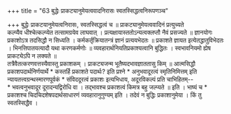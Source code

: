+++
title = "63 बुद्धेः प्राकट्यानुमेयत्ववादनिरासः स्वतस्सिद्धत्वनिरूपणञ्च"

+++
बुद्धेः प्राकटयानुमेयत्वनिरासः, स्वतस्सिद्धत्वं च ॥ प्राकट्यानुमेयत्ववादिनं प्रत्युच्यते  
कल्प्यैव धीश्चेत्कल्प्येत तत्सामग्रयेव लाघवात् । प्रत्यक्षायास्ततोऽन्यत्वक्लप्तौ नैवं प्रसज्यते ॥ ज्ञानयोगः प्रकाशोऽत्र तदसिद्धौ न सिध्यति । कर्मकर्तृक्रियातन्त्रं ज्ञानं प्रत्ययभेदतः ॥ प्रकाशते ज्ञायत इत्येतद्धातुविभेदतः । भिनत्तिपातयत्यादौ यथा करणकर्मणोः ॥ व्यवहारार्थनियतिप्रकाश्यत्वानि बुद्धितः । स्वभावनियमो ह्येष प्राकट्येऽपि न लक्यते ॥  
तत्रैवैतत्करणवत्तस्यैवास्तु प्रकाशकम् । प्राकट्यजन्म भूतैष्यदभावज्ञाततासु किम् ॥ आत्मसिद्धौ प्रकाशपदार्थनिर्णयार्थे \* कस्तर्हि प्रकाशते पदार्थः? इति प्रश्ने \* अनुभवादूरत्वं स्मृतिनिमित्तम् इति न्यायतत्त्वग्रन्थस्मारणपूर्वकं \* संविददूरत्वं प्रकाशः इत्यभिधाय, अदूरविकल्पं प्रति चाभिहितम्--  
\* भवत्वनुभवादूर दूरादन्यद्विरोधि वा । तद्भावश्च प्रकाशत्वं किमत्र बहु जल्प्यते ॥ इति । भाष्यं च \* प्रकाशश्च चिदचिदशेषपदार्थसाधारणं व्यवहारानुगुण्यम् इति । तदेवं न बुद्धिः प्रकाशानुमेया । किं तु स्वतस्सिद्धैव ।